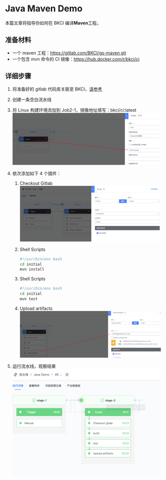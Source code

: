 # Java Maven Demo

本篇文章将指导你如何在 BKCI 编译**Maven**工程。

## 准备材料

- 一个 maven 工程：<https://gitlab.com/BKCI/gs-maven.git>
- 一个包含 mvn 命令的 CI 镜像：<https://hub.docker.com/r/bkci/ci>

## 详细步骤

1. 将准备好的 gitlab 代码库关联至 BKCI，[请参考](../../../Quickstarts/Link-your-first-repo.md)
2. 创建一条空白流水线
3. 将 Linux 构建环境添加到 Job2-1，镜像地址填写：bkci/ci:latest
   ![pic](../../../assets/examples_java_1.png)
4. 依次添加如下 4 个插件：
   1. Checkout Gitlab
      ![pic](../../../assets/quickstart_4.png)
   2. Shell Scripts

      ```bash
      #!/usr/bin/env bash
      cd initial
      mvn install
      ```

   3. Shell Scripts

      ```bash
      #!/usr/bin/env bash
      cd initial
      mvn test
      ```

   4. Upload artifacts
      ![pic](../../../assets/examples_java_2.png)

5. 运行流水线，观察结果
![pic](../../../assets/examples_java_3.png)
